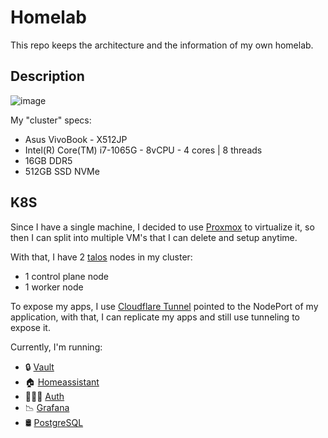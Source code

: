 # Homelab

This repo keeps the architecture and the information of my own homelab.

## Description

![image](https://github.com/user-attachments/assets/aa0b8be5-3fa5-4024-9e0b-fab78de5579a)

My "cluster" specs:

- Asus VivoBook - X512JP
- Intel(R) Core(TM) i7-1065G - 8vCPU - 4 cores | 8 threads
- 16GB DDR5
- 512GB SSD NVMe

## K8S

Since I have a single machine, I decided to use [Proxmox](https://www.proxmox.com/en/) to virtualize it, so then I can split into multiple VM's that I can delete and setup anytime.

With that, I have 2 [talos](https://www.talos.dev/) nodes in my cluster:

- 1 control plane node
- 1 worker node

To expose my apps, I use [Cloudflare Tunnel](https://developers.cloudflare.com/cloudflare-one/connections/connect-networks/) pointed to the NodePort of my application, with that, I can replicate my apps and still use tunneling to expose it.

Currently, I'm running:

- 🔒 [Vault](https://vault.romeolab.uk/#/login)
- 🏠 [Homeassistant](https://homeassistant.romeolab.uk)
- 🙅🏻‍♂️ [Auth](https://auth.romeolab.uk/api)
- 📉 [Grafana](https://grafana.romeolab.uk)
- 🛢 [PostgreSQL](https://not_accessible.romeolab.uk)
